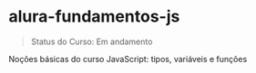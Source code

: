 ﻿# alura-fundamentos-js

> Status do Curso: Em andamento

Noções básicas do curso JavaScript: tipos, variáveis e funções
